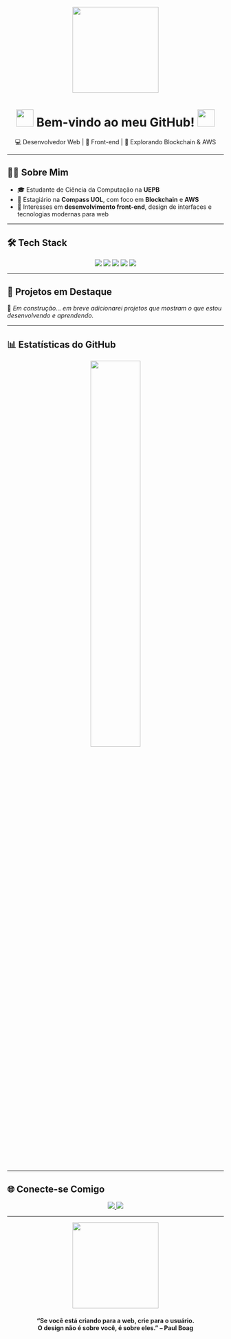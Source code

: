 <p align="center">
  <img src="https://i.pinimg.com/originals/d7/64/84/d76484f755763b87d45ec9c56e21b37c.gif" width="200"/>
</p>

<h1 align="center">
  <img src="https://i.pinimg.com/originals/58/a3/48/58a3489b4e73faae781a78e842c5a21a.gif" width="40" />
  Bem-vindo ao meu GitHub!
  <img src="https://i.pinimg.com/originals/47/c9/55/47c9552e5cc72583c617c30cd378fbf0.gif" width="40" />
</h1>

<p align="center">💻 Desenvolvedor Web | 🎨 Front-end | 🚀 Explorando Blockchain & AWS</p>

---

## 🧑‍💻 Sobre Mim

- 🎓 Estudante de Ciência da Computação na **UEPB**
- 🚀 Estagiário na **Compass UOL**, com foco em **Blockchain** e **AWS**
- 🎯 Interesses em **desenvolvimento front-end**, design de interfaces e tecnologias modernas para web

---

## 🛠️ Tech Stack

<p align="center">
  <img src="https://img.shields.io/badge/Java-red?style=for-the-badge&logo=java&logoColor=white" />
  <img src="https://img.shields.io/badge/HTML5-orange?style=for-the-badge&logo=html5&logoColor=white" />
  <img src="https://img.shields.io/badge/CSS3-blue?style=for-the-badge&logo=css3&logoColor=white" />
  <img src="https://img.shields.io/badge/JavaScript-yellow?style=for-the-badge&logo=javascript&logoColor=black" />
  <img src="https://img.shields.io/badge/Python-333?style=for-the-badge&logo=python&logoColor=white" />
</p>

---

## 📌 Projetos em Destaque

🔧 *Em construção... em breve adicionarei projetos que mostram o que estou desenvolvendo e aprendendo.*

---

## 📊 Estatísticas do GitHub

<p align="center">
  <img src="https://github-readme-stats.vercel.app/api?username=arlissondiogo&show_icons=true&theme=tokyonight&hide_border=true" width="48%" />
</p>

---

## 🌐 Conecte-se Comigo

<p align="center">
  <a href="https://www.linkedin.com/in/árlisson-diôgo-7991a8265">
    <img src="https://img.shields.io/badge/LinkedIn-0A66C2?style=for-the-badge&logo=linkedin&logoColor=white"/>
  </a>
  <a href="https://www.instagram.com/arlissondiogo/">
    <img src="https://img.shields.io/badge/Instagram-E4405F?style=for-the-badge&logo=instagram&logoColor=white"/>
  </a>
</p>

---

<p align="center">
  <img src="https://i.gifer.com/Bh1P.gif" width="200" />
</p>

<h4 align="center">
  “Se você está criando para a web, crie para o usuário. <br />
  O design não é sobre você, é sobre eles.” – Paul Boag
</h4>
